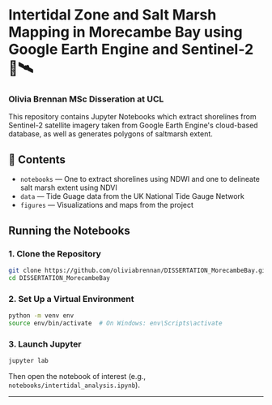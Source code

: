 # Intertidal Zone and Salt Marsh Mapping in Morecambe Bay using Google Earth Engine and Sentinel-2 🌊🛰️
### Olivia Brennan MSc Disseration at UCL

This repository contains Jupyter Notebooks which extract shorelines from Sentinel-2 satellite imagery taken from Google Earth Engine's cloud-based database, as well as generates polygons of saltmarsh extent.

## 📂 Contents

- `notebooks` — One to extract shorelines using NDWI and one to delineate salt marsh extent using NDVI
- `data` — Tide Guage data from the UK National Tide Gauge Network
- `figures` — Visualizations and maps from the project

## Running the Notebooks

### 1. Clone the Repository

```bash
git clone https://github.com/oliviabrennan/DISSERTATION_MorecambeBay.git
cd DISSERTATION_MorecambeBay
```

### 2. Set Up a Virtual Environment 

```bash
python -m venv env
source env/bin/activate  # On Windows: env\Scripts\activate
```
### 3. Launch Jupyter

```bash
jupyter lab
```

Then open the notebook of interest (e.g., `notebooks/intertidal_analysis.ipynb`).

---




